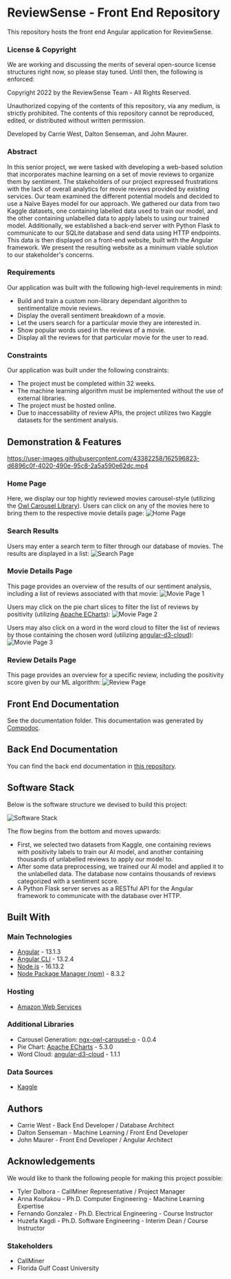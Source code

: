 # ReviewSense - Front End Repository
This repository hosts the front end Angular application for ReviewSense.

### License & Copyright
We are working and discussing the merits of several open-source license structures right now, so please stay tuned. Until then, the following is enforced:

Copyright 2022 by the ReviewSense Team - All Rights Reserved.

Unauthorized copying of the contents of this repository, via any medium, is strictly prohibited. The contents of this repository cannot be reproduced, edited, or distributed without written permission.

Developed by Carrie West, Dalton Senseman, and John Maurer.

### Abstract
In this senior project, we were tasked with developing a web-based solution that incorporates machine learning on a set of movie reviews to organize them by sentiment. The stakeholders of our project expressed frustrations with the lack of overall analytics for movie reviews provided by existing services. Our team examined the different potential models and decided to use a Naïve Bayes model for our approach. We gathered our data from two Kaggle datasets, one containing labelled data used to train our model, and the other containing unlabelled data to apply labels to using our trained model. Additionally, we established a back-end server with Python Flask to communicate to our SQLite database and send data using HTTP endpoints. This data is then displayed on a front-end website, built with the Angular framework. We present the resulting website as a minimum viable solution to our stakeholder's concerns.

### Requirements
Our application was built with the following high-level requirements in mind:
* Build and train a custom non-library dependant algorithm to sentimentalize movie reviews.
* Display the overall sentiment breakdown of a movie.
* Let the users search for a particular movie they are interested in.
* Show popular words used in the reviews of a movie.
* Display all the reviews for that particular movie for the user to read.

### Constraints
Our application was built under the following constraints:
* The project must be completed within 32 weeks.
* The machine learning algorithm must be implemented without the use of external libraries.
* The project must be hosted online.
* Due to inaccessability of review APIs, the project utilizes two Kaggle datasets for the sentiment analysis.

## Demonstration & Features

https://user-images.githubusercontent.com/43382258/162596823-d6896c0f-4020-490e-95c8-2a5a590e62dc.mp4

### Home Page
Here, we display our top hightly reviewed movies carousel-style (utilizing the [Owl Carousel Library](https://www.npmjs.com/package/ngx-owl-carousel-o/v/0.0.4#get-started)). Users can click on any of the movies here to bring them to the respective movie details page:
![Home Page](https://user-images.githubusercontent.com/43382258/162598174-810d2184-8dd0-428e-9c7c-b974325ebbc8.png)

### Search Results
Users may enter a search term to filter through our database of movies. The results are displayed in a list:
![Search Page](https://user-images.githubusercontent.com/43382258/162598178-50baaf65-b86f-40df-9eb3-84ae88891108.png)

### Movie Details Page
This page provides an overview of the results of our sentiment analysis, including a list of reviews associated with that movie:
![Movie Page 1](https://user-images.githubusercontent.com/43382258/162598184-945a3951-3613-4ccc-98c1-5898dfc3ab78.png)

Users may click on the pie chart slices to filter the list of reviews by positivity (utilizing [Apache ECharts](https://echarts.apache.org/en/index.html)):
![Movie Page 2](https://user-images.githubusercontent.com/43382258/162598196-429937ba-4793-4258-9f53-8846a78f98c1.png)

Users may also click on a word in the word cloud to filter the list of reviews by those containing the chosen word (utilizing [angular-d3-cloud](https://openbase.com/js/angular-d3-cloud)):
![Movie Page 3](https://user-images.githubusercontent.com/43382258/162598198-c55b3cfc-d996-485d-aa04-7124a6228e42.png)

### Review Details Page
This page provides an overview for a specific review, including the positivity score given by our ML algorithm:
![Review Page](https://user-images.githubusercontent.com/43382258/162598205-e7a1e43a-4664-473a-b3b6-9b11942edff7.png)

## Front End Documentation
See the documentation folder. This documentation was generated by [Compodoc](https://compodoc.github.io/compodoc/).

## Back End Documentation
You can find the back end documentation in [this repository](https://github.com/DaltonSenseman/movie-sentiment-seniorproject).

## Software Stack
Below is the software structure we devised to build this project:

![Software Stack](https://user-images.githubusercontent.com/43382258/162599216-0118f958-5571-4796-bc96-922d809ba962.png)

The flow begins from the bottom and moves upwards:
* First, we selected two datasets from Kaggle, one containing reviews with positivity labels to train our AI model, and another containing thousands of unlabelled reviews to apply our model to.
* After some data preprocessing, we trained our AI model and applied it to the unlabelled data. The database now contains thousands of reviews categorized with a sentiment score.
* A Python Flask server serves as a RESTful API for the Angular framework to communicate with the database over HTTP.

## Built With
### Main Technologies
* [Angular](https://angular.io/) - 13.1.3
* [Angular CLI](https://angular.io/) - 13.2.4
* [Node.js](https://nodejs.org/en/) - 16.13.2
* [Node Package Manager (npm)](https://www.npmjs.com/) - 8.3.2

### Hosting
* [Amazon Web Services](https://aws.amazon.com/)

### Additional Libraries
* Carousel Generation: [ngx-owl-carousel-o](https://www.npmjs.com/package/ngx-owl-carousel-o/v/0.0.4#get-started) - 0.0.4
* Pie Chart: [Apache ECharts](https://echarts.apache.org/en/index.html) - 5.3.0
* Word Cloud: [angular-d3-cloud](https://openbase.com/js/angular-d3-cloud) - 1.1.1

### Data Sources
* [Kaggle](https://www.kaggle.com/)

## Authors
* Carrie West - Back End Developer / Database Architect
* Dalton Senseman - Machine Learning / Front End Developer
* John Maurer - Front End Developer / Angular Architect

## Acknowledgements
We would like to thank the following people for making this project possible:
* Tyler Dalbora - CallMiner Representative / Project Manager
* Anna Koufakou - Ph.D. Computer Engineering - Machine Learning Expertise
* Fernando Gonzalez - Ph.D. Electrical Engineering - Course Instructor
* Huzefa Kagdi - Ph.D. Software Engineering - Interim Dean / Course Instructor

### Stakeholders
* CallMiner
* Florida Gulf Coast University
